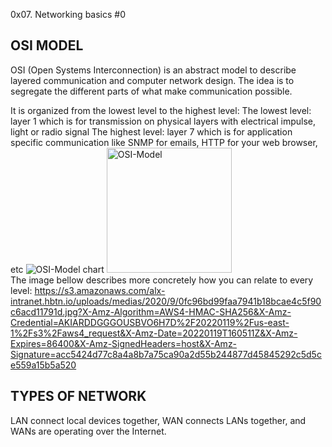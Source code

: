 0x07. Networking basics #0

## OSI MODEL
OSI (Open Systems Interconnection) is an abstract model to describe layered communication and computer network design. The idea is to segregate the different parts of what make communication possible.

It is organized from the lowest level to the highest level:
The lowest level: layer 1 which is for transmission on physical layers with electrical impulse, light or radio signal
The highest level: layer 7 which is for application specific communication like SNMP for emails, HTTP for your web browser, etc
![OSI-Model chart](https://pbs.twimg.com/media/EcWUf0sXsAAv4_c.png)
<img src="https://pbs.twimg.com/media/EcWUf0sXsAAv4_c.png" alt="OSI-Model" width="200" height="200"/>  
The image bellow describes more concretely how you can relate to every level:
https://s3.amazonaws.com/alx-intranet.hbtn.io/uploads/medias/2020/9/0fc96bd99faa7941b18bcae4c5f90c6acd11791d.jpg?X-Amz-Algorithm=AWS4-HMAC-SHA256&X-Amz-Credential=AKIARDDGGGOUSBVO6H7D%2F20220119%2Fus-east-1%2Fs3%2Faws4_request&X-Amz-Date=20220119T160511Z&X-Amz-Expires=86400&X-Amz-SignedHeaders=host&X-Amz-Signature=acc5424d77c8a4a8b7a75ca90a2d55b244877d45845292c5d5ce559a15b5a520

## TYPES OF NETWORK
LAN connect local devices together, WAN connects LANs together, and WANs are operating over the Internet.

